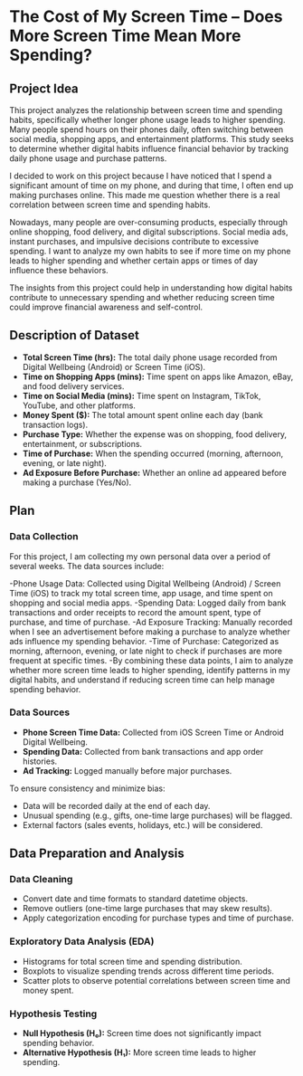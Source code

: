 # The Cost of My Screen Time – Does More Screen Time Mean More Spending?

## Project Idea

This project analyzes the relationship between screen time and spending habits, specifically whether longer phone usage leads to higher spending. Many people spend hours on their phones daily, often switching between social media, shopping apps, and entertainment platforms. This study seeks to determine whether digital habits influence financial behavior by tracking daily phone usage and purchase patterns.

I decided to work on this project because I have noticed that I spend a significant amount of time on my phone, and during that time, I often end up making purchases online. This made me question whether there is a real correlation between screen time and spending habits.

Nowadays, many people are over-consuming products, especially through online shopping, food delivery, and digital subscriptions. Social media ads, instant purchases, and impulsive decisions contribute to excessive spending. I want to analyze my own habits to see if more time on my phone leads to higher spending and whether certain apps or times of day influence these behaviors.

The insights from this project could help in understanding how digital habits contribute to unnecessary spending and whether reducing screen time could improve financial awareness and self-control.

## Description of Dataset
- **Total Screen Time (hrs):** The total daily phone usage recorded from Digital Wellbeing (Android) or Screen Time (iOS).
- **Time on Shopping Apps (mins):** Time spent on apps like Amazon, eBay, and food delivery services.
- **Time on Social Media (mins):** Time spent on Instagram, TikTok, YouTube, and other platforms.
- **Money Spent ($):** The total amount spent online each day (bank transaction logs).
- **Purchase Type:** Whether the expense was on shopping, food delivery, entertainment, or subscriptions.
- **Time of Purchase:** When the spending occurred (morning, afternoon, evening, or late night).
- **Ad Exposure Before Purchase:** Whether an online ad appeared before making a purchase (Yes/No).


## Plan
### Data Collection
For this project, I am collecting my own personal data over a period of several weeks. The data sources include:

-Phone Usage Data: Collected using Digital Wellbeing (Android) / Screen Time (iOS) to track my total screen time, app usage, and time spent on shopping and social media apps.
-Spending Data: Logged daily from bank transactions and order receipts to record the amount spent, type of purchase, and time of purchase.
-Ad Exposure Tracking: Manually recorded when I see an advertisement before making a purchase to analyze whether ads influence my spending behavior.
-Time of Purchase: Categorized as morning, afternoon, evening, or late night to check if purchases are more frequent at specific times.
-By combining these data points, I aim to analyze whether more screen time leads to higher spending, identify patterns in my digital habits, and understand if reducing screen time can help manage spending behavior.

### Data Sources
- **Phone Screen Time Data:** Collected from iOS Screen Time or Android Digital Wellbeing.
- **Spending Data:** Collected from bank transactions and app order histories.
- **Ad Tracking:** Logged manually before major purchases.

To ensure consistency and minimize bias:
- Data will be recorded daily at the end of each day.
- Unusual spending (e.g., gifts, one-time large purchases) will be flagged.
- External factors (sales events, holidays, etc.) will be considered.


## Data Preparation and Analysis
### Data Cleaning
- Convert date and time formats to standard datetime objects.
- Remove outliers (one-time large purchases that may skew results).
- Apply categorization encoding for purchase types and time of purchase.

### Exploratory Data Analysis (EDA)
- Histograms for total screen time and spending distribution.
- Boxplots to visualize spending trends across different time periods.
- Scatter plots to observe potential correlations between screen time and money spent.

### Hypothesis Testing
- **Null Hypothesis (H₀):** Screen time does not significantly impact spending behavior.
- **Alternative Hypothesis (H₁):** More screen time leads to higher spending.
